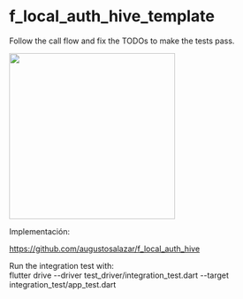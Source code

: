 # f_local_auth_hive_template

Follow the call flow and fix the TODOs to make the tests pass.


<img src="https://user-images.githubusercontent.com/4458129/178773695-b5a7aa7d-fce4-4e72-952a-384c0f6ce924.gif" width="300" />

Implementación:

https://github.com/augustosalazar/f_local_auth_hive

Run the integration test with:  
flutter drive --driver test_driver/integration_test.dart --target integration_test/app_test.dart
